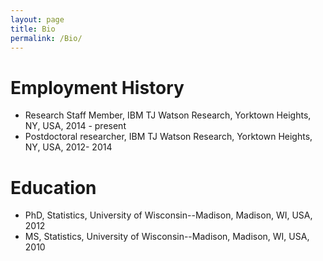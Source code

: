 ```yaml
---
layout: page
title: Bio
permalink: /Bio/
---
```


# Employment History
- Research Staff Member, IBM TJ Watson Research, Yorktown Heights, NY, USA, 2014 - present
- Postdoctoral researcher, IBM TJ Watson Research, Yorktown Heights, NY, USA, 2012- 2014

# Education
- PhD, Statistics, University of Wisconsin--Madison, Madison, WI, USA, 2012
- MS, Statistics, University of Wisconsin--Madison, Madison, WI, USA, 2010



